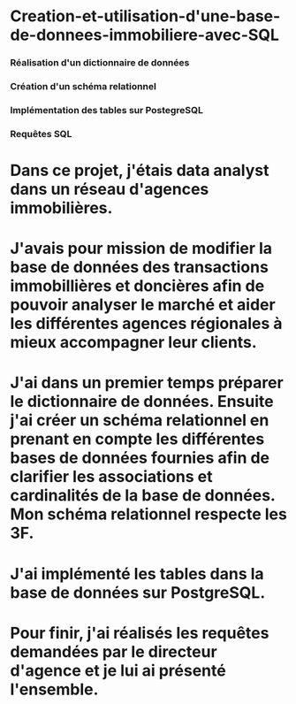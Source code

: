 # Creation-et-utilisation-d'une-base-de-donnees-immobiliere-avec-SQL
### Réalisation d'un dictionnaire de données
### Création d'un schéma relationnel
### Implémentation des tables sur PostegreSQL
### Requêtes SQL
# Dans ce projet, j'étais data analyst dans un réseau d'agences immobilières.
# J'avais pour mission de modifier la base de données des transactions immobillières et doncières afin de pouvoir analyser le marché et aider les différentes agences régionales à mieux accompagner leur clients.
# J'ai dans un premier temps préparer le dictionnaire de données. Ensuite j'ai créer un schéma relationnel en prenant en compte les différentes bases de données fournies afin de clarifier les associations et cardinalités de la base de données. Mon schéma relationnel respecte les 3F.
# J'ai implémenté les tables dans la base de données sur PostgreSQL.
# Pour finir, j'ai réalisés les requêtes demandées par le directeur d'agence et je lui ai présenté l'ensemble.
